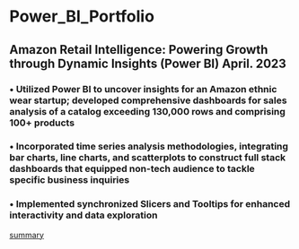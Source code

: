 # Power_BI_Portfolio
## Amazon Retail Intelligence: Powering Growth through Dynamic Insights (Power BI)                                 April. 2023                             
### •	Utilized Power BI to uncover insights for an Amazon ethnic wear startup; developed comprehensive dashboards for sales analysis of a catalog exceeding 130,000 rows and comprising 100+  products 
### •	Incorporated time series analysis methodologies, integrating bar charts, line charts, and scatterplots to construct full stack dashboards that equipped non-tech audience to tackle specific business inquiries
### •	Implemented synchronized Slicers and Tooltips for enhanced interactivity and data exploration
[summary](https://drive.google.com/drive/u/0/folders/1M6jNnlS4NvFzuOvnBlaUPC1x6jnrwYU-)
